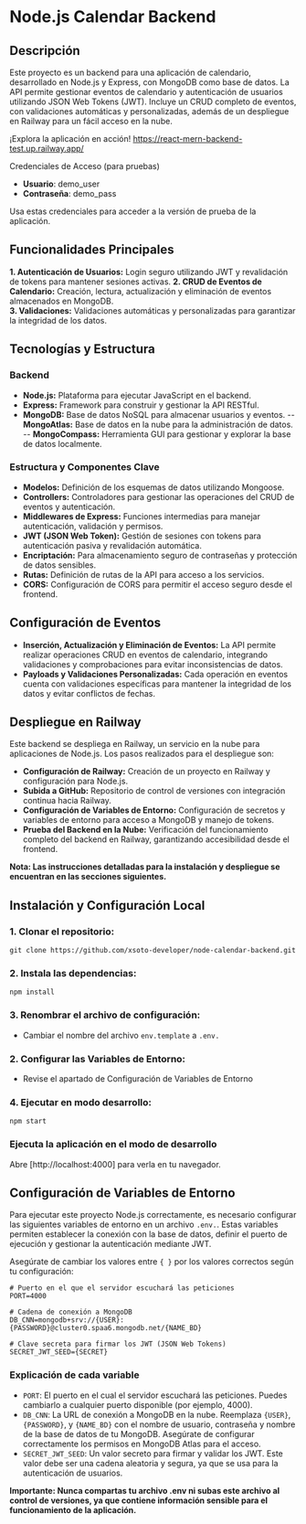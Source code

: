 # Node.js Calendar Backend

## Descripción
Este proyecto es un backend para una aplicación de calendario, desarrollado en Node.js y Express, con MongoDB como base de datos. La API permite gestionar eventos de calendario y autenticación de usuarios utilizando JSON Web Tokens (JWT). Incluye un CRUD completo de eventos, con validaciones automáticas y personalizadas, además de un despliegue en Railway para un fácil acceso en la nube.

¡Explora la aplicación en acción!
https://react-mern-backend-test.up.railway.app/

Credenciales de Acceso (para pruebas)

- **Usuario**: demo_user
- **Contraseña**: demo_pass

Usa estas credenciales para acceder a la versión de prueba de la aplicación.

## Funcionalidades Principales
**1. Autenticación de Usuarios:** Login seguro utilizando JWT y revalidación de tokens para mantener sesiones activas.
**2. CRUD de Eventos de Calendario:** Creación, lectura, actualización y eliminación de eventos almacenados en MongoDB.  
**3. Validaciones:**  Validaciones automáticas y personalizadas para garantizar la integridad de los datos.

## Tecnologías y Estructura
### Backend
- **Node.js:** Plataforma para ejecutar JavaScript en el backend.
- **Express:** Framework para construir y gestionar la API RESTful.
- **MongoDB:** Base de datos NoSQL para almacenar usuarios y eventos.
-- **MongoAtlas:** Base de datos en la nube para la administración de datos.
-- **MongoCompass:** Herramienta GUI para gestionar y explorar la base de datos localmente.

### Estructura y Componentes Clave
- **Modelos:** Definición de los esquemas de datos utilizando Mongoose.
- **Controllers:** Controladores para gestionar las operaciones del CRUD de eventos y autenticación.
- **Middlewares de Express:** Funciones intermedias para manejar autenticación, validación y permisos.
- **JWT (JSON Web Token):** Gestión de sesiones con tokens para autenticación pasiva y revalidación automática.
- **Encriptación:** Para almacenamiento seguro de contraseñas y protección de datos sensibles.
- **Rutas:** Definición de rutas de la API para acceso a los servicios.
- **CORS:** Configuración de CORS para permitir el acceso seguro desde el frontend.

## Configuración de Eventos
- **Inserción, Actualización y Eliminación de Eventos:** La API permite realizar operaciones CRUD en eventos de calendario, integrando validaciones y comprobaciones para evitar inconsistencias de datos.
- **Payloads y Validaciones Personalizadas:** Cada operación en eventos cuenta con validaciones específicas para mantener la integridad de los datos y evitar conflictos de fechas.

## Despliegue en Railway
Este backend se despliega en Railway, un servicio en la nube para aplicaciones de Node.js. Los pasos realizados para el despliegue son:

- **Configuración de Railway:** Creación de un proyecto en Railway y configuración para Node.js.
- **Subida a GitHub:** Repositorio de control de versiones con integración continua hacia Railway.
- **Configuración de Variables de Entorno:** Configuración de secretos y variables de entorno para acceso a MongoDB y manejo de tokens.
- **Prueba del Backend en la Nube:** Verificación del funcionamiento completo del backend en Railway, garantizando accesibilidad desde el frontend.

**Nota: Las instrucciones detalladas para la instalación y despliegue se encuentran en las secciones siguientes.**

## Instalación y Configuración Local

### 1. Clonar el repositorio:
```
git clone https://github.com/xsoto-developer/node-calendar-backend.git
```
### 2. Instala las dependencias:
```
npm install
```
### 3. Renombrar el archivo de configuración:
- Cambiar el nombre del archivo `env.template` a `.env.`

### 2. Configurar las Variables de Entorno:
- Revise el apartado de Configuración de Variables de Entorno

### 4. Ejecutar en modo desarrollo:   
```
npm start
```
### Ejecuta la aplicación en el modo de desarrollo
Abre [http://localhost:4000] para verla en tu navegador.

## Configuración de Variables de Entorno
Para ejecutar este proyecto Node.js correctamente, es necesario configurar las siguientes variables de entorno en un archivo `.env.`. Estas variables permiten establecer la conexión con la base de datos, definir el puerto de ejecución y gestionar la autenticación mediante JWT.

Asegúrate de cambiar los valores entre `{ }` por los valores correctos según tu configuración:
```
# Puerto en el que el servidor escuchará las peticiones
PORT=4000

# Cadena de conexión a MongoDB
DB_CNN=mongodb+srv://{USER}:{PASSWORD}@cluster0.spaa6.mongodb.net/{NAME_BD}

# Clave secreta para firmar los JWT (JSON Web Tokens)
SECRET_JWT_SEED={SECRET}
```
### Explicación de cada variable
- `PORT`: El puerto en el cual el servidor escuchará las peticiones. Puedes cambiarlo a cualquier puerto disponible (por ejemplo, 4000).
- `DB_CNN`: La URL de conexión a MongoDB en la nube. Reemplaza `{USER}`, `{PASSWORD}`, y `{NAME_BD}` con el nombre de usuario, contraseña y nombre de la base de datos de tu MongoDB. Asegúrate de configurar correctamente los permisos en MongoDB Atlas para el acceso.
- `SECRET_JWT_SEED`: Un valor secreto para firmar y validar los JWT. Este valor debe ser una cadena aleatoria y segura, ya que se usa para la autenticación de usuarios.

**Importante: Nunca compartas tu archivo .env ni subas este archivo al control de versiones, ya que contiene información sensible para el funcionamiento de la aplicación.**

